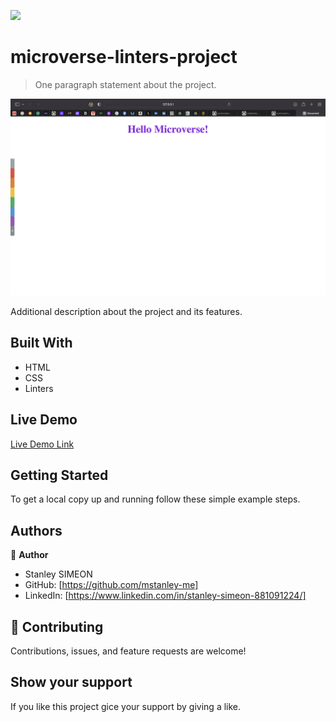 ![](https://img.shields.io/badge/Microverse-blueviolet)

# microverse-linters-project

> One paragraph statement about the project.

![screenshot](./hellomicproject.png)

Additional description about the project and its features.

## Built With

- HTML 
- CSS
- Linters

## Live Demo

[Live Demo Link](https://mstanley-me.github.io/microverse-linters-project/)


## Getting Started

To get a local copy up and running follow these simple example steps.

## Authors

👤 **Author**
- Stanley SIMEON
- GitHub: [https://github.com/mstanley-me]
- LinkedIn: [https://www.linkedin.com/in/stanley-simeon-881091224/]

## 🤝 Contributing

Contributions, issues, and feature requests are welcome!

## Show your support

If you like this project gice your support by giving a like.